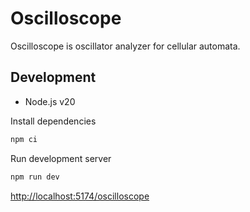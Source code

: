 # Oscilloscope

Oscilloscope is oscillator analyzer for cellular automata.

## Development

- Node.js v20

Install dependencies

```sh
npm ci
```

Run development server

```sh
npm run dev
```

<http://localhost:5174/oscilloscope>
